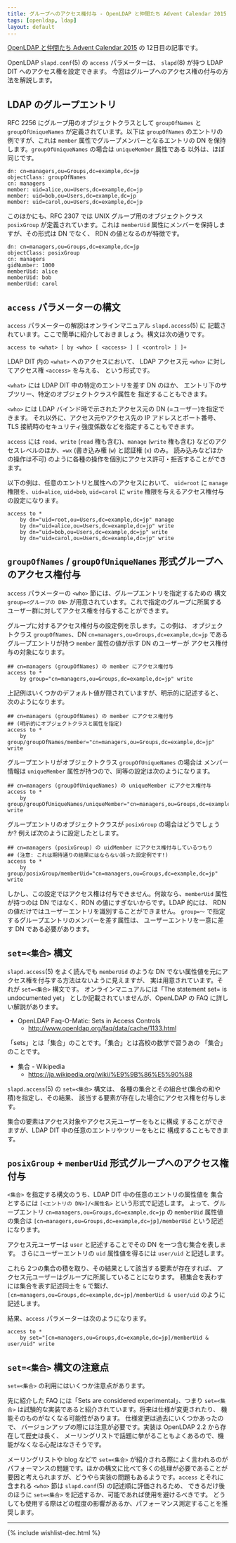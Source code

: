 ```yaml
---
title: グループへのアクセス権付与 - OpenLDAP と仲間たち Advent Calendar 2015
tags: [openldap, ldap]
layout: default
---
```


[OpenLDAP と仲間たち Advent Calendar 2015](http://qiita.com/advent-calendar/2015/openldap) の 12日目の記事です。

OpenLDAP `slapd.conf`(5) の `access` パラメーターは、
`slapd`(8) が持つ LDAP DIT へのアクセス権を設定できます。
今回はグループへのアクセス権の付与の方法を解説します。

LDAP のグループエントリ
----------------------------------------------------------------------

RFC 2256 にグループ用のオブジェクトクラスとして `groupOfNames` と
`groupOfUniqueNames` が定義されています。以下は `groupOfNames`
のエントリの例ですが、これは `member` 属性でグループメンバーとなるエントリの
DN を保持します。`groupOfUniqueNames` の場合は `uniqueMember` 属性である
以外は、ほぼ同じです。

```
dn: cn=managers,ou=Groups,dc=example,dc=jp
objectClass: groupOfNames
cn: managers
member: uid=alice,ou=Users,dc=example,dc=jp
member: uid=bob,ou=Users,dc=example,dc=jp
member: uid=carol,ou=Users,dc=example,dc=jp
```

このほかにも、RFC 2307 では UNIX グループ用のオブジェクトクラス
`posixGroup` が定義されています。これは `memberUid`
属性にメンバーを保持しますが、その形式は DN でなく、
RDN の値となるのが特徴です。

```
dn: cn=managers,ou=Groups,dc=example,dc=jp
objectClass: posixGroup
cn: managers
gidNumber: 1000
memberUid: alice
memberUid: bob
memberUid: carol
```

`access` パラメーターの構文
----------------------------------------------------------------------

`access` パラメーターの解説はオンラインマニュアル `slapd.access`(5) に
記載されています。ここで簡単に紹介しておきましょう。構文は次の通りです。

```
access to <what> [ by <who> [ <access> ] [ <control> ] ]+
```

LDAP DIT 内の `<what>` へのアクセスにおいて、
LDAP アクセス元 `<who>` に対してアクセス権 `<access>` を与える、
という形式です。

`<what>` には LDAP DIT 中の特定のエントリを差す DN のほか、
エントリ下のサブツリー、特定のオブジェクトクラスや属性を
指定することもできます。

`<who>` には LDAP バインド時で示されたアクセス元の DN (=ユーザー)を指定できます。
それ以外に、アクセス元やアクセス先の IP アドレスとポート番号、
TLS 接続時のセキュリティ強度係数などを指定することもできます。

`access` には `read`、`write` (`read` 権も含む)、`manage` (`write` 権も含む)
などのアクセスレベルのほか、`=wx` (書き込み権 (`w`) と認証権 (`x`) のみ。
読み込みなどほかの操作は不可)
のように各種の操作を個別にアクセス許可・拒否することができます。

以下の例は、任意のエントリと属性へのアクセスにおいて、
`uid=root` に `manage` 権限を、`uid=alice`, `uid=bob`, `uid=carol` に
`write` 権限を与えるアクセス権付与の設定になります。

```
access to *
	by dn="uid=root,ou=Users,dc=example,dc=jp" manage
	by dn="uid=alice,ou=Users,dc=example,dc=jp" write
	by dn="uid=bob,ou=Users,dc=example,dc=jp" write
	by dn="uid=carol,ou=Users,dc=example,dc=jp" write
```

`groupOfNames` / `groupOfUniqueNames` 形式グループへのアクセス権付与
----------------------------------------------------------------------

`access` パラメーターの `<who>` 節には、グループエントリを指定するための
構文 `group=<グループの DN>` が用意されています。これで指定のグループに所属する
ユーザー群に対してアクセス権を付与することができます。

グループに対するアクセス権付与の設定例を示します。この例は、
オブジェクトクラス `groupOfNames`、DN `cn=managers,ou=Groups,dc=example,dc=jp`
であるグループエントリが持つ `member` 属性の値が示す DN のユーザーが
アクセス権付与の対象になります。

```
## cn=managers (groupOfNames) の member にアクセス権付与
access to *
	by group="cn=managers,ou=Groups,dc=example,dc=jp" write
```

上記例はいくつかのデフォルト値が隠されていますが、明示的に記述すると、
次のようになります。

```
## cn=managers (groupOfNames) の member にアクセス権付与
## (明示的にオブジェクトクラスと属性を指定)
access to *
	by group/groupOfNames/member="cn=managers,ou=Groups,dc=example,dc=jp" write
```

グループエントリがオブジェクトクラス `groupOfUniqueNames` の場合は
メンバー情報は `uniqueMember` 属性が持つので、同等の設定は次のようになります。

```
## cn=managers (groupOfUniqueNames) の uniqueMember にアクセス権付与
access to *
	by group/groupOfUniqueNames/uniqueMember="cn=managers,ou=Groups,dc=example,dc=jp" write
```

グループエントリのオブジェクトクラスが `posixGroup` の場合はどうでしょうか?
例えば次のように設定したとします。

```
## cn=managers (posixGroup) の uidMember にアクセス権付与しているつもり
## (注意: これは期待通りの結果にはならない誤った設定例です!)
access to *
	by group/posixGroup/memberUid="cn=managers,ou=Groups,dc=example,dc=jp" write
```

しかし、この設定ではアクセス権は付与できません。何故なら、`memberUid`
属性が持つのは DN ではなく、RDN の値にすぎないからです。LDAP 的には、
RDN の値だけではユーザーエントリを識別することができません。
`group=〜` で指定するグループエントリのメンバーを差す属性は、
ユーザーエントリを一意に差す DN である必要があります。

`set=<集合>` 構文
----------------------------------------------------------------------

`slapd.access`(5) をよく読んでも `memberUid` のような DN
でない属性値を元にアクセス権を付与する方法はないように見えますが、
実は用意されています。それが `set=<集合>` 構文です。
オンラインマニュアルには「The statement set=<pattern> is undocumented yet」
としか記載されていませんが、OpenLDAP の FAQ に詳しい解説があります。

* OpenLDAP Faq-O-Matic: Sets in Access Controls
    * <http://www.openldap.org/faq/data/cache/1133.html>

「sets」とは「集合」のことです。「集合」とは高校の数学で習うあの
「集合」のことです。

* 集合 - Wikipedia
    * <https://ja.wikipedia.org/wiki/%E9%9B%86%E5%90%88>

`slapd.access`(5) の `set=<集合>` 構文は、
各種の集合とその組合せ(集合の和や積)を指定し、その結果、
該当する要素が存在した場合にアクセス権を付与します。

集合の要素はアクセス対象やアクセス元ユーザーをもとに構成
することができますが、LDAP DIT 中の任意のエントリやツリーをもとに
構成することもできます。

`posixGroup` + `memberUid` 形式グループへのアクセス権付与
----------------------------------------------------------------------

`<集合>` を指定する構文のうち、LDAP DIT 中の任意のエントリの属性値を
集合とするには `[<エントリの DN>]/<属性名>` という形式で記述します。
よって、グループエントリ `cn=managers,ou=Groups,dc=example,dc=jp` の
`memberUid` 属性値の集合は `[cn=managers,ou=Groups,dc=example,dc=jp]/memberUid`
という記述になります。

アクセス元ユーザーは `user` と記述することでその DN を一つ含む集合を表します。
さらにユーザーエントリの `uid` 属性値を得るには `user/uid` と記述します。

これら 2つの集合の積を取り、その結果として該当する要素が存在すれば、
アクセス元ユーザーはグループに所属していることになります。
積集合を表わすには集合を表す記述同士を `&` で繋げ、
`[cn=managers,ou=Groups,dc=example,dc=jp]/memberUid & user/uid` のように記述します。

結果、`access` パラメーターは次のようになります。

```
access to *
	by set="[cn=managers,ou=Groups,dc=example,dc=jp]/memberUid & user/uid" write
```

`set=<集合>` 構文の注意点
----------------------------------------------------------------------

`set=<集合>` の利用にはいくつか注意点があります。

先に紹介した FAQ には「Sets are considered experimental」、つまり `set=<集合>`
は試験的な実装であると紹介されています。将来は仕様が変更されたり、
機能そのものがなくなる可能性があります。 仕様変更は過去にいくつかあったので、
バージョンアップの際には注意が必要です。実装は OpenLDAP 2.2 から存在して歴史は長く、
メーリングリストで話題に挙がることもよくあるので、機能がなくなる心配はなさそうです。

メーリングリストや blog などで `set=<集合>` が紹介される際によく言われるのが
パフォーマンスの問題です。ほかの構文に比べて多くの処理が必要であることが
要因と考えられますが、どうやら実装の問題もあるようです。`access` とそれに
含まれる `<who>` 節は `slapd.conf`(5) の記述順に評価されるため、
できるだけ後のほうに `set=<集合>` を記述するか、可能であれば使用を避けるべきです。
どうしても使用する際はどの程度の影響があるか、パフォーマンス測定することを推奨します。

* * *

{% include wishlist-dec.html %}
